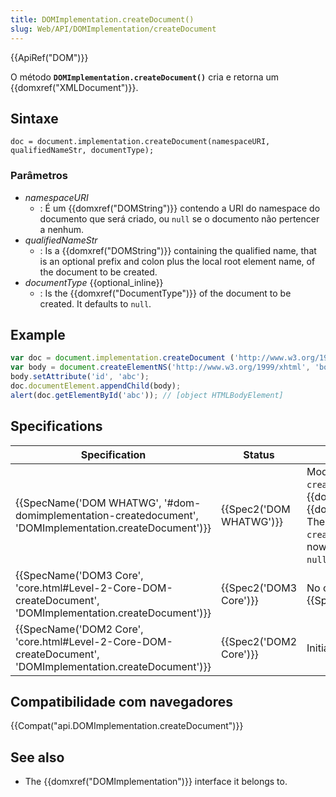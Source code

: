 ```yaml
---
title: DOMImplementation.createDocument()
slug: Web/API/DOMImplementation/createDocument
---
```


{{ApiRef("DOM")}}

O método **`DOMImplementation.createDocument()`** cria e retorna um {{domxref("XMLDocument")}}.

## Sintaxe

```
doc = document.implementation.createDocument(namespaceURI, qualifiedNameStr, documentType);
```

### Parâmetros

- _namespaceURI_
  - : É um {{domxref("DOMString")}} contendo a URI do namespace do documento que será criado, ou `null` se o documento não pertencer a nenhum.
- _qualifiedNameStr_
  - : Is a {{domxref("DOMString")}} containing the qualified name, that is an optional prefix and colon plus the local root element name, of the document to be created.
- _documentType_ {{optional_inline}}
  - : Is the {{domxref("DocumentType")}} of the document to be created. It defaults to `null`.

## Example

```js
var doc = document.implementation.createDocument ('http://www.w3.org/1999/xhtml', 'html', null);
var body = document.createElementNS('http://www.w3.org/1999/xhtml', 'body');
body.setAttribute('id', 'abc');
doc.documentElement.appendChild(body);
alert(doc.getElementById('abc')); // [object HTMLBodyElement]
```

## Specifications

| Specification                                                                                                                                | Status                           | Comment                                                                                                                                                                                                                   |
| -------------------------------------------------------------------------------------------------------------------------------------------- | -------------------------------- | ------------------------------------------------------------------------------------------------------------------------------------------------------------------------------------------------------------------------- |
| {{SpecName('DOM WHATWG', '#dom-domimplementation-createdocument', 'DOMImplementation.createDocument')}}     | {{Spec2('DOM WHATWG')}} | Modified the return type of `createDocument()` from {{domxref("Document")}} to {{domxref("XMLDocument")}}. The third argument of `createDocument()`, _doctype_, is now optional and default to `null`. |
| {{SpecName('DOM3 Core', 'core.html#Level-2-Core-DOM-createDocument', 'DOMImplementation.createDocument')}} | {{Spec2('DOM3 Core')}}     | No change from {{SpecName("DOM2 Core")}}                                                                                                                                                                           |
| {{SpecName('DOM2 Core', 'core.html#Level-2-Core-DOM-createDocument', 'DOMImplementation.createDocument')}} | {{Spec2('DOM2 Core')}}     | Initial definition.                                                                                                                                                                                                       |

## Compatibilidade com navegadores

{{Compat("api.DOMImplementation.createDocument")}}

## See also

- The {{domxref("DOMImplementation")}} interface it belongs to.
